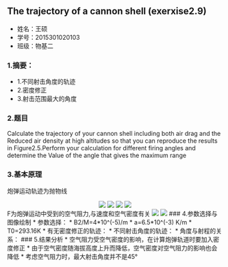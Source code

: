 ## The trajectory of a cannon shell    (exerxise2.9)
* 姓名：王硕
* 学号：2015301020103
* 班级：物基二
### 1.摘要：
*  1.不同射击角度的轨迹
* 2.密度修正
* 3.射击范围最大的角度
### 2.题目    
Calculate the trajectory of your cannon shell including both air drag and the 
Reduced air density at high altitudes so that you can reproduce the results in 
Figure2.5.Perform your calculation for different firing angles and determine the 
Value of the angle that gives the maximum range
### 3.基本原理 
炮弹运动轨迹为抛物线
<div align=center>
<img src="http://latex.codecogs.com/gif.latex?x_{i+1}=x_{i}+v_{x,i}\Delta\,t">    

<img src="http://latex.codecogs.com/gif.latex?v_{x,i+1}=v_{x,i}-\frac{F_{X}}{M}\Delta\,t">    


<img src="http://latex.codecogs.com/gif.latex?Y_{i+1}=y_{i}+v_{Y,i}\Delta\,t">    

<img src="http://latex.codecogs.com/gif.latex?v_{y,i+1}=v_{y,i}-g\Delta\,t-\frac{F_{y}}{M}\Delta,t">   
</div>
F为炮弹运动中受到的空气阻力,与速度和空气密度有关
<img src="http://latex.codecogs.com/gif.latex?F=-B_{2}v^{2}\frac{\rho\,}{\rho\,_{0}}"> 
<img src="http://latex.codecogs.com/gif.latex?\rho\,=\rho\,_{0}(1-\frac{ay}{T_{0}})"> 
### 4.参数选择与图像绘制
* 参数选择：
* B2/M=4*10^(-5)/m    
* a=6.5*10^(-3) K/m   
* T0=293.16K
* 有无密度修正的轨迹：
* 不同射击角度的轨迹：
* 角度与射程的关系：
### 5.结果分析
* 空气阻力受空气密度的影响，在计算炮弹轨道时要加入密度修正
* 由于空气密度随海拔高度上升而降低，空气密度对空气阻力的影响也会降低
* 考虑空气阻力时，最大射击角度并不是45°
